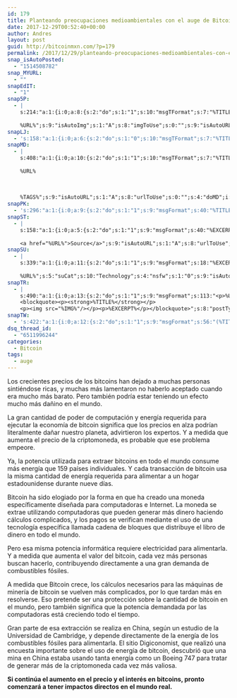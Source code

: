 ```yaml
---
id: 179
title: Planteando preocupaciones medioambientales con el auge de Bitcoin
date: 2017-12-29T00:52:40+00:00
author: Andres
layout: post
guid: http://bitcoinmxn.com/?p=179
permalink: /2017/12/29/planteando-preocupaciones-medioambientales-con-el-auge-de-bitcoin/
snap_isAutoPosted:
  - "1514508782"
snap_MYURL:
  - ""
snapEdIT:
  - "1"
snap5P:
  - |
    s:214:"a:1:{i:0;a:8:{s:2:"do";s:1:"1";s:10:"msgTFormat";s:7:"%TITLE%";s:9:"msgFormat";s:18:"%EXCERPT%
    
    %URL%";s:9:"isAutoImg";s:1:"A";s:8:"imgToUse";s:0:"";s:9:"isAutoURL";s:1:"A";s:8:"urlToUse";s:0:"";s:4:"do5P";i:0;}}";
snapLJ:
  - 's:158:"a:1:{i:0;a:6:{s:2:"do";s:1:"0";s:10:"msgTFormat";s:7:"%TITLE%";s:9:"msgFormat";s:9:"%EXCERPT%";s:9:"isAutoURL";s:1:"A";s:8:"urlToUse";s:0:"";s:4:"doLJ";i:0;}}";'
snapMD:
  - |
    s:408:"a:1:{i:0;a:10:{s:2:"do";s:1:"1";s:10:"msgTFormat";s:7:"%TITLE%";s:9:"msgFormat";s:32:"%EXCERPT%
    
    %URL%
    
    
    
    %TAGS%";s:9:"isAutoURL";s:1:"A";s:8:"urlToUse";s:0:"";s:4:"doMD";i:0;s:8:"isPosted";s:1:"1";s:4:"pgID";s:12:"46f56bf5621d";s:7:"postURL";s:109:"https://medium.com/@BitcoinMXN/planteando-preocupaciones-medioambientales-con-el-auge-de-bitcoin-46f56bf5621d";s:5:"pDate";s:19:"2017-12-29 00:52:43";}}";
snapPK:
  - 's:296:"a:1:{i:0;a:9:{s:2:"do";s:1:"1";s:9:"msgFormat";s:40:"%TITLE% - %URL% #bitcoin #mexico #crypto";s:9:"isAutoURL";s:1:"A";s:8:"urlToUse";s:0:"";s:4:"doPK";i:0;s:8:"isPosted";s:1:"1";s:4:"pgID";i:1364861863;s:7:"postURL";s:30:"https://www.plurk.com/p/mklq5j";s:5:"pDate";s:19:"2017-12-29 00:52:47";}}";'
snapST:
  - |
    s:158:"a:1:{i:0;a:5:{s:2:"do";s:1:"1";s:9:"msgFormat";s:40:"%EXCERPT%
    
    <a href="%URL%">Source</a>";s:9:"isAutoURL";s:1:"A";s:8:"urlToUse";s:0:"";s:4:"doST";i:0;}}";
snapSU:
  - |
    s:339:"a:1:{i:0;a:11:{s:2:"do";s:1:"1";s:9:"msgFormat";s:18:"%EXCERPT%
    
    %URL%";s:5:"suCat";s:10:"Technology";s:4:"nsfw";s:1:"0";s:9:"isAutoURL";s:1:"A";s:8:"urlToUse";s:0:"";s:4:"doSU";i:0;s:8:"isPosted";s:1:"1";s:4:"pgID";s:6:"1ljJg5";s:7:"postURL";s:45:"http://www.stumbleupon.com/su/1ljJg5/comments";s:5:"pDate";s:19:"2017-12-29 00:53:00";}}";
snapTR:
  - |
    s:490:"a:1:{i:0;a:13:{s:2:"do";s:1:"1";s:9:"msgFormat";s:113:"<p>%URL%</p>
    <blockquote><p><strong>%TITLE%</strong></p>
    <p><img src="%IMG%"/></p><p>%EXCERPT%</p></blockquote>";s:8:"postType";s:1:"T";s:10:"msgTFormat";s:7:"%TITLE%";s:9:"isAutoImg";s:1:"A";s:8:"imgToUse";s:0:"";s:9:"isAutoURL";s:1:"A";s:8:"urlToUse";s:0:"";s:4:"doTR";i:0;s:8:"isPosted";s:1:"1";s:4:"pgID";i:169055035743;s:7:"postURL";s:46:"http://bitcoinmxn.tumblr.com/post/169055035743";s:5:"pDate";s:19:"2017-12-29 00:53:02";}}";
snapTW:
  - 's:422:"a:1:{i:0;a:12:{s:2:"do";s:1:"1";s:9:"msgFormat";s:56:"(%TITLE%) - %URL% #bitcoinmxn #espanolbitcoin #bitcoinla";s:8:"attchImg";s:1:"1";s:9:"isAutoImg";s:1:"A";s:8:"imgToUse";s:0:"";s:9:"isAutoURL";s:1:"A";s:8:"urlToUse";s:0:"";s:4:"doTW";i:0;s:8:"isPosted";s:1:"1";s:4:"pgID";s:18:"946544561744162817";s:7:"postURL";s:57:"https://twitter.com/mxn_bitcoin/status/946544561744162817";s:5:"pDate";s:19:"2017-12-29 00:53:04";}}";'
dsq_thread_id:
  - "6511996244"
categories:
  - Bitcoin
tags:
  - auge
---
```

Los crecientes precios de los bitcoins han dejado a muchas personas sintiéndose ricas, y muchas más lamentaron no haberlo aceptado cuando era mucho más barato. Pero también podría estar teniendo un efecto mucho más dañino en el mundo.

La gran cantidad de poder de computación y energía requerida para ejecutar la economía de bitcoin significa que los precios en alza podrían literalmente dañar nuestro planeta, advirtieron los expertos. Y a medida que aumenta el precio de la criptomoneda, es probable que ese problema empeore.

Ya, la potencia utilizada para extraer bitcoins en todo el mundo consume más energía que 159 países individuales. Y cada transacción de bitcoin usa la misma cantidad de energía requerida para alimentar a un hogar estadounidense durante nueve días.

Bitcoin ha sido elogiado por la forma en que ha creado una moneda específicamente diseñada para computadoras e Internet. La moneda se extrae utilizando computadoras que pueden generar más dinero haciendo cálculos complicados, y los pagos se verifican mediante el uso de una tecnología específica llamada cadena de bloques que distribuye el libro de dinero en todo el mundo.

Pero esa misma potencia informática requiere electricidad para alimentarla. Y a medida que aumenta el valor del bitcoin, cada vez más personas buscan hacerlo, contribuyendo directamente a una gran demanda de combustibles fósiles.

A medida que Bitcoin crece, los cálculos necesarios para las máquinas de minería de bitcoin se vuelven más complicados, por lo que tardan más en resolverse. Eso pretende ser una protección sobre la cantidad de bitcoin en el mundo, pero también significa que la potencia demandada por las computadoras está creciendo todo el tiempo.

Gran parte de esa extracción se realiza en China, según un estudio de la Universidad de Cambridge, y depende directamente de la energía de los combustibles fósiles para alimentarla. El sitio Digiconomist, que realizó una encuesta importante sobre el uso de energía de bitcoin, descubrió que una mina en China estaba usando tanta energía como un Boeing 747 para tratar de generar más de la criptomoneda cada vez más valiosa.

**Si continúa el aumento en el precio y el interés en bitcoins, pronto comenzará a tener impactos directos en el mundo real.**